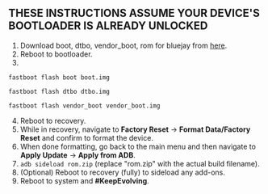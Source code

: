 ## THESE INSTRUCTIONS ASSUME YOUR DEVICE'S BOOTLOADER IS ALREADY UNLOCKED

1. Download boot, dtbo, vendor_boot, rom for bluejay from [here](https://sourceforge.net/projects/evolution-x/files/bluejay/14/).
2. Reboot to bootloader.
3.
```fastboot flash boot boot.img```

```fastboot flash dtbo dtbo.img```

```fastboot flash vendor_boot vendor_boot.img```

4. Reboot to recovery.
5. While in recovery, navigate to **Factory Reset** → **Format Data/Factory Reset** and confirm to format the device.
6. When done formatting, go back to the main menu and then navigate to **Apply Update** → **Apply from ADB**.
7. `adb sideload rom.zip` (replace "rom.zip" with the actual build filename).
8. (Optional) Reboot to recovery (fully) to sideload any add-ons.
9. Reboot to system and **#KeepEvolving**.
